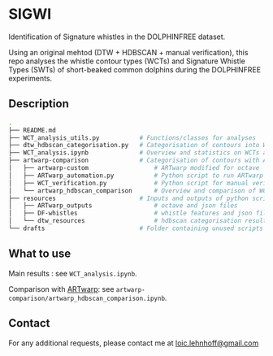 # SIGWI
Identification of Signature whistles in the DOLPHINFREE dataset.

Using an original mehtod (DTW + HDBSCAN + manual verification), this repo analyses the whistle contour types (WCTs) and Signature Whistle Types (SWTs) of short-beaked common dolphins during the DOLPHINFREE experiments.



## Description
```bash
.
├── README.md
├── WCT_analysis_utils.py			# Functions/classes for analyses
├── dtw_hdbscan_categorisation.py	# Categorisation of contours into WCTs
├── WCT_analysis.ipynb				# Overview and statistics on WCTs and SWTs
├── artwarp-comparison				# Categorisation of contours with ARTwarp
│	├── artwarp-custom					# ARTwarp modified for octave
│	├── ARTwarp_automation.py			# Python script to run ARTwarp on all contours
│	├── WCT_verification.py				# Python script for manual verification
│	└── artwarp_hdbscan_comparison		# Overview and comparison of WCTs obtained from 2 methods
├── resources						# Inputs and outputs of python scripts
│	├── ARTwarp_outputs					# octave and json files
│	├── DF-whistles						# whistle features and json files
│	└── dtw_resources					# hdbscan categorisation results
└── drafts							# Folder containing unused scripts
```

## What to use
Main results : see `WCT_analysis.ipynb`.

Comparison with [ARTwarp](https://github.com/dolphin-acoustics-vip/artwarp/releases): see `artwarp-comparison/artwarp_hdbscan_comparison.ipynb`.

## Contact
For any additional requests, please contact me at [loic.lehnhoff@gmail.com](mailto:loic.lehnhoff@gmail.com)
